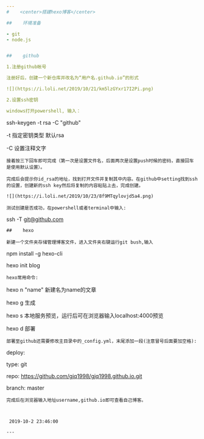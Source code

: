 ```yaml
---      
#    <center>搭建hexo博客</center>

##    环境准备

- git
- node.js


##    github

1.注册github帐号

注册好后，创建一个新仓库并改名为“用户名.github.io”的形式

![](https://i.loli.net/2019/10/21/km5lzGYxr17I2Pi.png)

2.设置ssh密钥

windows打开powershell, 输入：
```
ssh-keygen -t rsa -C "github"

   -t 指定密钥类型 默认rsa   
   
   -C 设置注释文字
```
接着按三下回车即可完成（第一次是设置文件名，后面两次是设置push时候的密码，直接回车是使用默认设置）。

完成后会提示你id_rsa的地址，找到打开文件并复制其中内容。在github中setting找到ssh的设置，创建新的ssh key然后将复制的内容粘贴上去，完成创建。

![](https://i.loli.net/2019/10/23/8f9MTqylovjd5a4.png)

测试创建是否成功，在powershell或者terminal中输入:
```
ssh -T git@github.com
```
##    hexo

新建一个文件夹存储管理博客文件，进入文件夹右键运行git bush,输入

```
npm install -g hexo-cli

hexo init blog
```
hexo常用命令:

```
hexo n "name"     新建名为name的文章

hexo g 生成

hexo s 本地服务预览，运行后可在浏览器输入localhost:4000预览

hexo d 部署
```
部署至github还需要修改主目录中的_config.yml，末尾添加一段(注意冒号后面要加空格):
```
deploy:

type: git

repo: https://github.com/gjq1998/gjq1998.github.io.git

branch: master
```
完成后在浏览器输入地址username,github.io即可查看自己博客。



 2019-10-2 23:46:00

---          
```

